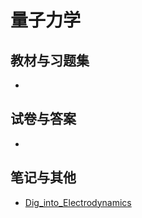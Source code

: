 # 量子力学

## 教材与习题集

*

## 试卷与答案

*

## 笔记与其他

* [Dig\_into\_Electrodynamics](https://easylink.cc/hw1oct)

